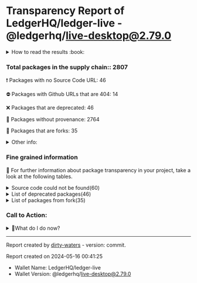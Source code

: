 # Transparency Report of LedgerHQ/ledger-live - @ledgerhq/live-desktop@2.79.0


<details>
    <summary>How to read the results :book: </summary>
    
 Dirty-waters has analyzed your project dependencies and found different categories for each of them:

    
 - ⚠️⚠️⚠️ : severe 

    
 - ⚠️⚠️: moderate 

    
 - ⚠️: precaution 

</details>
        

 ### Total packages in the supply chain:: 2807


:heavy_exclamation_mark: Packages with no Source Code URL: 46

:no_entry: Packages with Github URLs that are 404: 14

:x: Packages that are deprecated: 46

:black_square_button: Packages without provenance: 2764

:cactus: Packages that are forks: 35


<details>
    <summary>Other info:</summary>
     
- Source code repo is not hosted on github:  23 

     
- Name not match: 0 

</details>
                      
                      


### Fine grained information

:dolphin: For further information about package transparency in your project, take a look at the following tables.

<details>
    <summary>Source code could not be found(60)</summary>
        


|   index | package_name                                                                                                                                   | github_url                                                                      | github_exists   |
|--------:|:-----------------------------------------------------------------------------------------------------------------------------------------------|:--------------------------------------------------------------------------------|:----------------|
|       1 | @elrondnetwork/erdjs@11.0.0                                                                                                                    | No_repo_info_found                                                              |                 |
|       2 | @elrondnetwork/erdjs-network-providers@1.2.0                                                                                                   | No_repo_info_found                                                              |                 |
|       3 | @hashgraph/cryptography@1.1.2                                                                                                                  | No_repo_info_found                                                              |                 |
|       4 | @hashgraph/proto@2.4.1                                                                                                                         | No_repo_info_found                                                              |                 |
|       5 | @keplr-wallet/cosmos@0.9.16                                                                                                                    | No_repo_info_found                                                              |                 |
|       6 | @keplr-wallet/crypto@0.9.10                                                                                                                    | No_repo_info_found                                                              |                 |
|       7 | @keplr-wallet/proto-types@0.12.76                                                                                                              | No_repo_info_found                                                              |                 |
|       8 | @keplr-wallet/types@0.9.12                                                                                                                     | No_repo_info_found                                                              |                 |
|       9 | @keplr-wallet/unit@0.9.12                                                                                                                      | No_repo_info_found                                                              |                 |
|      10 | @ledgerhq/crypto-icons-ui@file:libs/ui/packages/crypto-icons(@types/react@18.2.28)(react@18.2.0)(styled-components@5.3.5)(styled-system@5.1.5) | No_repo_info_found                                                              |                 |
|      11 | @ledgerhq/wallet-api-core@1.8.0                                                                                                                | No_repo_info_found                                                              |                 |
|      12 | @ledgerhq/wallet-api-server@1.5.7                                                                                                              | No_repo_info_found                                                              |                 |
|      13 | @near-js/accounts@1.0.2                                                                                                                        | No_repo_info_found                                                              |                 |
|      14 | @near-js/crypto@1.2.0                                                                                                                          | No_repo_info_found                                                              |                 |
|      15 | @near-js/keystores@0.0.8                                                                                                                       | No_repo_info_found                                                              |                 |
|      16 | @near-js/keystores-browser@0.0.8                                                                                                               | No_repo_info_found                                                              |                 |
|      17 | @near-js/keystores-node@0.0.8                                                                                                                  | No_repo_info_found                                                              |                 |
|      18 | @near-js/providers@0.0.10                                                                                                                      | No_repo_info_found                                                              |                 |
|      19 | @near-js/signers@0.1.0                                                                                                                         | No_repo_info_found                                                              |                 |
|      20 | @near-js/transactions@1.1.0                                                                                                                    | No_repo_info_found                                                              |                 |
|      21 | @near-js/types@0.0.4                                                                                                                           | No_repo_info_found                                                              |                 |
|      22 | @near-js/utils@0.0.5                                                                                                                           | No_repo_info_found                                                              |                 |
|      23 | @near-js/wallet-account@1.0.2                                                                                                                  | No_repo_info_found                                                              |                 |
|      24 | @styled-system/background@5.1.2                                                                                                                | No_repo_info_found                                                              |                 |
|      25 | @styled-system/border@5.1.5                                                                                                                    | No_repo_info_found                                                              |                 |
|      26 | @styled-system/color@5.1.2                                                                                                                     | No_repo_info_found                                                              |                 |
|      27 | @styled-system/core@5.1.2                                                                                                                      | No_repo_info_found                                                              |                 |
|      28 | @styled-system/css@5.1.5                                                                                                                       | No_repo_info_found                                                              |                 |
|      29 | @styled-system/flexbox@5.1.2                                                                                                                   | No_repo_info_found                                                              |                 |
|      30 | @styled-system/grid@5.1.2                                                                                                                      | No_repo_info_found                                                              |                 |
|      31 | @styled-system/layout@5.1.2                                                                                                                    | No_repo_info_found                                                              |                 |
|      32 | @styled-system/position@5.1.2                                                                                                                  | No_repo_info_found                                                              |                 |
|      33 | @styled-system/shadow@5.1.2                                                                                                                    | No_repo_info_found                                                              |                 |
|      34 | @styled-system/space@5.1.2                                                                                                                     | No_repo_info_found                                                              |                 |
|      35 | @styled-system/typography@5.1.2                                                                                                                | No_repo_info_found                                                              |                 |
|      36 | @styled-system/variant@5.1.5                                                                                                                   | No_repo_info_found                                                              |                 |
|      37 | @taquito/http-utils@13.0.1                                                                                                                     | No_repo_info_found                                                              |                 |
|      38 | @taquito/ledger-signer@13.0.1                                                                                                                  | No_repo_info_found                                                              |                 |
|      39 | @taquito/local-forging@13.0.1                                                                                                                  | No_repo_info_found                                                              |                 |
|      40 | @taquito/michelson-encoder@13.0.1                                                                                                              | No_repo_info_found                                                              |                 |
|      41 | @taquito/rpc@13.0.1                                                                                                                            | No_repo_info_found                                                              |                 |
|      42 | @taquito/utils@13.0.1                                                                                                                          | No_repo_info_found                                                              |                 |
|      43 | app-builder-bin@4.0.0                                                                                                                          | No_repo_info_found                                                              |                 |
|      44 | cssnano-utils@3.1.0                                                                                                                            | No_repo_info_found                                                              |                 |
|      45 | eyes@0.1.8                                                                                                                                     | No_repo_info_found                                                              |                 |
|      46 | injectpromise@1.0.0                                                                                                                            | No_repo_info_found                                                              |                 |
|      47 | @ledgerhq/compressjs@1.3.1                                                                                                                     | https://github.com/faithlife/compressjs                                         | False           |
|      48 | @vue/web-component-wrapper@1.3.0                                                                                                               | https://github.com/vuejs/web-component-wrapper                                  | False           |
|      49 | camelize@1.0.0                                                                                                                                 | https://github.com/substack/camelize                                            | False           |
|      50 | commondir@1.0.1                                                                                                                                | https://github.com/substack/node-commondir                                      | False           |
|      51 | compare-version@0.1.2                                                                                                                          | https://github.com/kevva/compare-version                                        | False           |
|      52 | concat-map@0.0.1                                                                                                                               | https://github.com/substack/node-concat-map                                     | False           |
|      53 | crypto-browserify@3.12.0                                                                                                                       | https://github.com/crypto-browserify/crypto-browserify                          | False           |
|      54 | github-from-package@0.0.0                                                                                                                      | https://github.com/substack/github-from-package                                 | False           |
|      55 | mkdirp@0.5.6                                                                                                                                   | https://github.com/substack/node-mkdirp                                         | False           |
|      56 | secretjs@0.17.5                                                                                                                                | https://github.com/enigmampc/secretnetwork/blob/master/cosmwasm-js/packages/sdk | False           |
|      57 | semver-compare@1.0.0                                                                                                                           | https://github.com/substack/semver-compare                                      | False           |
|      58 | storyly-web@2.8.0                                                                                                                              | https://github.com/netvent/storyly-web                                          | False           |
|      59 | text-table@0.2.0                                                                                                                               | https://github.com/substack/text-table                                          | False           |
|      60 | url-set-query@1.0.0                                                                                                                            | https://github.com/mattdesl/url-set-query                                       | False           |
</details>
<details>
    <summary>List of deprecated packages(46)</summary>
        


| package_name                                              | deprecated_in_version   | provenance_in_version   | all_deprecated   | github_url                                                                      | github_exists   | github_redirected   | archived   | is_fork   | forked_from                                         | open_issues_count   | is_match   |
|:----------------------------------------------------------|:------------------------|:------------------------|:-----------------|:--------------------------------------------------------------------------------|:----------------|:--------------------|:-----------|:----------|:----------------------------------------------------|:--------------------|:-----------|
| @babel/plugin-proposal-async-generator-functions@7.20.7   | True                    | False                   | True             | https://github.com/babel/babel                                                  | True            | False               | False      | False     |                                                     | 774                 |            |
| @babel/plugin-proposal-class-properties@7.18.6            | True                    | False                   | True             | https://github.com/babel/babel                                                  | True            | False               | False      | False     |                                                     | 774                 |            |
| @babel/plugin-proposal-nullish-coalescing-operator@7.18.6 | True                    | False                   | True             | https://github.com/babel/babel                                                  | True            | False               | False      | False     |                                                     | 774                 |            |
| @babel/plugin-proposal-numeric-separator@7.18.6           | True                    | False                   | True             | https://github.com/babel/babel                                                  | True            | False               | False      | False     |                                                     | 774                 |            |
| @babel/plugin-proposal-object-rest-spread@7.20.7          | True                    | False                   | True             | https://github.com/babel/babel                                                  | True            | False               | False      | False     |                                                     | 774                 |            |
| @babel/plugin-proposal-optional-catch-binding@7.18.6      | True                    | False                   | True             | https://github.com/babel/babel                                                  | True            | False               | False      | False     |                                                     | 774                 |            |
| @babel/plugin-proposal-optional-chaining@7.21.0           | True                    | False                   | True             | https://github.com/babel/babel                                                  | True            | False               | False      | False     |                                                     | 774                 |            |
| @celo/connect@3.0.1                                       | True                    | False                   | False            | https://github.com/celo-org/celo-monorepo                                       | True            | False               | False      | False     |                                                     | 85                  |            |
| @celo/contractkit@3.0.1                                   | True                    | False                   | False            | https://github.com/celo-org/celo-monorepo                                       | True            | False               | False      | False     |                                                     | 85                  |            |
| @celo/wallet-base@3.0.1                                   | True                    | False                   | False            | https://github.com/celo-org/celo-monorepo                                       | True            | False               | False      | False     |                                                     | 85                  |            |
| @elrondnetwork/erdjs@11.0.0                               | True                    | False                   | True             | No_repo_info_found                                                              |                 |                     |            |           | -                                                   | -                   |            |
| @elrondnetwork/erdjs-network-providers@1.2.0              | True                    | False                   | True             | No_repo_info_found                                                              |                 |                     |            |           | -                                                   | -                   |            |
| @elrondnetwork/transaction-decoder@1.0.0                  | True                    | False                   | True             | https://github.com/elrondnetwork/transaction-decoder                            | True            | True                | False      | False     |                                                     | 1                   |            |
| @ledgerhq/hw-transport-u2f@5.36.0-deprecated              | True                    | False                   | False            | https://github.com/ledgerhq/ledgerjs                                            | True            | False               | True       | False     |                                                     | 124                 |            |
| @sinonjs/fake-timers@10.2.0                               | True                    | False                   | False            | https://github.com/sinonjs/fake-timers                                          | True            | False               | False      | False     |                                                     | 15                  |            |
| abab@2.0.6                                                | True                    | False                   | True             | https://github.com/jsdom/abab                                                   | True            | False               | True       | False     |                                                     | 0                   |            |
| base-x@2.0.6                                              | True                    | False                   | False            | https://github.com/cryptocoinjs/base-x                                          | True            | False               | False      | False     |                                                     | 1                   |            |
| big.js@6.0.0                                              | True                    | False                   | False            | https://github.com/mikemcl/big.js                                               | True            | False               | False      | False     |                                                     | 7                   |            |
| cids@0.7.5                                                | True                    | False                   | True             | https://github.com/multiformats/js-cid                                          | True            | False               | True       | False     |                                                     | 17                  |            |
| consolidate@0.15.1                                        | True                    | False                   | False            | https://github.com/tj/consolidate.js                                            | True            | False               | False      | False     |                                                     | 47                  |            |
| core-js@2.6.12                                            | True                    | False                   | False            | https://github.com/zloirock/core-js                                             | True            | False               | False      | False     |                                                     | 34                  |            |
| core-js@3.6.5                                             | True                    | False                   | False            | https://github.com/zloirock/core-js                                             | True            | False               | False      | False     |                                                     | 34                  |            |
| crypto@1.0.1                                              | True                    | False                   | True             | https://github.com/npm/deprecate-holder                                         | True            | False               | False      | False     |                                                     | 14                  |            |
| domexception@4.0.0                                        | True                    | False                   | True             | https://github.com/jsdom/domexception                                           | True            | False               | True       | False     |                                                     | 0                   |            |
| ethereumjs-common@1.5.2                                   | True                    | False                   | True             | https://github.com/ethereumjs/ethereumjs-common                                 | True            | False               | True       | False     |                                                     | 0                   |            |
| ethereumjs-tx@2.1.2                                       | True                    | False                   | True             | https://github.com/ethereumjs/ethereumjs-tx                                     | True            | False               | True       | False     |                                                     | 0                   |            |
| formidable@1.2.6                                          | True                    | False                   | False            | https://github.com/node-formidable/formidable                                   | True            | False               | False      | False     |                                                     | 47                  |            |
| har-validator@5.1.5                                       | True                    | False                   | True             | https://github.com/ahmadnassri/node-har-validator                               | True            | False               | False      | False     |                                                     | 13                  |            |
| loupe@2.3.4                                               | True                    | False                   | False            | https://github.com/chaijs/loupe                                                 | True            | False               | False      | False     |                                                     | 6                   |            |
| mini-create-react-context@0.4.1                           | True                    | False                   | True             | https://github.com/stringepsilon/mini-create-react-context                      | True            | False               | True       | True      | https://github.com/jamiebuilds/create-react-context | 20                  |            |
| mkdirp-promise@5.0.1                                      | True                    | False                   | True             | https://github.com/ahmadnassri/mkdirp-promise                                   | True            | False               | True       | False     |                                                     | 2                   |            |
| multibase@0.6.1                                           | True                    | False                   | True             | https://github.com/multiformats/js-multibase                                    | True            | False               | True       | False     |                                                     | 3                   |            |
| multibase@0.7.0                                           | True                    | False                   | True             | https://github.com/multiformats/js-multibase                                    | True            | False               | True       | False     |                                                     | 3                   |            |
| multicodec@0.5.7                                          | True                    | False                   | True             | https://github.com/multiformats/js-multicodec                                   | True            | False               | False      | False     |                                                     | 3                   |            |
| multicodec@1.0.4                                          | True                    | False                   | True             | https://github.com/multiformats/js-multicodec                                   | True            | False               | False      | False     |                                                     | 3                   |            |
| request@2.88.2                                            | True                    | False                   | True             | https://github.com/request/request                                              | True            | False               | False      | False     |                                                     | 127                 |            |
| secretjs@0.17.5                                           | True                    | False                   | False            | https://github.com/enigmampc/secretnetwork/blob/master/cosmwasm-js/packages/sdk | False           | False               |            |           |                                                     |                     |            |
| stable@0.1.8                                              | True                    | False                   | True             | https://github.com/two-screen/stable                                            | True            | False               | True       | False     |                                                     | 0                   |            |
| superagent@6.1.0                                          | True                    | False                   | False            | https://github.com/visionmedia/superagent                                       | True            | True                | False      | False     |                                                     | 171                 |            |
| trim@0.0.1                                                | True                    | False                   | True             | https://github.com/trott/trim                                                   | True            | False               | True       | False     |                                                     | 0                   |            |
| uglify-es@3.3.9                                           | True                    | False                   | True             | https://github.com/mishoo/uglifyjs2                                             | True            | True                | False      | False     |                                                     | 42                  |            |
| uuid@2.0.1                                                | True                    | False                   | False            | https://github.com/shtylman/node-uuid                                           | True            | True                | False      | True      | https://github.com/uuidjs/uuid                      | 0                   |            |
| uuid@3.3.2                                                | True                    | False                   | False            | https://github.com/kelektiv/node-uuid                                           | True            | True                | False      | False     |                                                     | 13                  |            |
| uuid@3.4.0                                                | True                    | False                   | False            | https://github.com/uuidjs/uuid                                                  | True            | False               | False      | False     |                                                     | 13                  |            |
| vue@2.7.14                                                | True                    | False                   | False            | https://github.com/vuejs/vue                                                    | True            | False               | False      | False     |                                                     | 602                 |            |
| webpack-chain@6.5.1                                       | True                    | False                   | True             | https://github.com/neutrinojs/webpack-chain                                     | True            | False               | True       | False     |                                                     | 1                   |            |
</details>
                      
<details>
    <summary>List of packages from fork(35) </summary>
        


| package_name                                | deprecated_in_version   | provenance_in_version   | all_deprecated   | github_url                                                 | github_exists   | github_redirected   | archived   | is_fork   | forked_from                                                |   open_issues_count | is_match   |
|:--------------------------------------------|:------------------------|:------------------------|:-----------------|:-----------------------------------------------------------|:----------------|:--------------------|:-----------|:----------|:-----------------------------------------------------------|--------------------:|:-----------|
| @aashutoshrathi/word-wrap@1.2.6             | False                   | False                   | False            | https://github.com/aashutoshrathi/word-wrap                | True            | False               | False      | True      | https://github.com/jonschlinkert/word-wrap                 |                   1 |            |
| @adobe/css-tools@4.3.1                      | False                   | False                   | False            | https://github.com/adobe/css-tools                         | True            | False               | False      | True      | https://github.com/reworkcss/css                           |                  10 |            |
| @eslint-community/eslint-utils@4.4.0        | False                   | False                   | False            | https://github.com/eslint-community/eslint-utils           | True            | False               | False      | True      | https://github.com/mysticatea/eslint-utils                 |                  17 |            |
| @eslint-community/regexpp@4.6.2             | False                   | False                   | False            | https://github.com/eslint-community/regexpp                | True            | False               | False      | True      | https://github.com/mysticatea/regexpp                      |                  11 |            |
| @jridgewell/sourcemap-codec@1.4.14          | False                   | False                   | False            | https://github.com/jridgewell/sourcemap-codec              | True            | False               | False      | True      | https://github.com/Rich-Harris/sourcemap-codec             |                   2 |            |
| @jridgewell/sourcemap-codec@1.4.15          | False                   | False                   | False            | https://github.com/jridgewell/sourcemap-codec              | True            | False               | False      | True      | https://github.com/Rich-Harris/sourcemap-codec             |                   2 |            |
| @malept/flatpak-bundler@0.4.0               | False                   | False                   | False            | https://github.com/malept/flatpak-bundler                  | True            | False               | False      | True      | https://github.com/endlessm/flatpak-bundler                |                   6 |            |
| @nicolo-ribaudo/semver-v6@6.3.3             | False                   | False                   | False            | https://github.com/nicolo-ribaudo/semver-v6                | True            | False               | False      | True      | https://github.com/npm/node-semver                         |                   0 |            |
| @samverschueren/stream-to-observable@0.3.1  | False                   | False                   | False            | https://github.com/samverschueren/stream-to-observable     | True            | False               | False      | True      | https://github.com/jamestalmage/stream-to-observable       |                   3 |            |
| @soda/friendly-errors-webpack-plugin@1.8.1  | False                   | False                   | False            | https://github.com/sodatea/friendly-errors-webpack-plugin  | True            | False               | False      | True      | https://github.com/geowarin/friendly-errors-webpack-plugin |                   4 |            |
| @tronweb3/google-protobuf@3.21.2            | False                   | False                   | False            | https://github.com/start940315/protobuf-javascript-js      | True            | False               | False      | True      | https://github.com/protocolbuffers/protobuf-javascript     |                   0 |            |
| @zondax/ledger-cosmos-js@3.0.3              | False                   | False                   | False            | https://github.com/cosmos/ledger-cosmos-js                 | True            | False               | False      | True      | https://github.com/Zondax/ledger-cosmos-js                 |                   1 |            |
| algo-msgpack-with-bigint@2.1.1              | False                   | False                   | False            | https://github.com/evanjrichard/msgpack-javascript         | True            | False               | False      | True      | https://github.com/msgpack/msgpack-javascript              |                   1 |            |
| ansi-html-community@0.0.8                   | False                   | False                   | False            | https://github.com/mahdyar/ansi-html-community             | True            | False               | False      | True      | https://github.com/Tjatse/ansi-html                        |                   4 |            |
| async-exit-hook@2.0.1                       | False                   | False                   | False            | https://github.com/tapppi/async-exit-hook                  | True            | False               | False      | True      | https://github.com/sindresorhus/exit-hook                  |                  11 |            |
| bonjour-service@1.0.13                      | False                   | False                   | False            | https://github.com/onlxltd/bonjour-service                 | True            | False               | False      | True      | https://github.com/watson/bonjour                          |                  15 |            |
| borc@2.1.2                                  | False                   | False                   | False            | https://github.com/dignifiedquire/borc                     | True            | False               | False      | True      | https://github.com/hildjj/node-cbor                        |                  24 |            |
| chartjs-color@2.4.1                         | False                   | False                   | False            | https://github.com/chartjs/chartjs-color                   | True            | False               | False      | True      | https://github.com/Qix-/color                              |                   2 |            |
| chartjs-color-string@0.6.0                  | False                   | False                   | False            | https://github.com/chartjs/chartjs-color-string            | True            | False               | False      | True      | https://github.com/Qix-/color-string                       |                   1 |            |
| chrome-trace-event@1.0.3                    | False                   | False                   | False            | https://github.com/samccone/chrome-trace-event             | True            | False               | False      | True      | https://github.com/TritonDataCenter/node-trace-event       |                   1 |            |
| cross-sha256@1.2.0                          | False                   | False                   | False            | https://github.com/zone117x/cross-sha256                   | True            | False               | False      | True      | https://github.com/browserify/sha.js                       |                   0 |            |
| deep-is@0.1.4                               | False                   | False                   | False            | https://github.com/thlorenz/deep-is                        | True            | False               | False      | True      | https://github.com/inspect-js/node-deep-equal              |                   0 |            |
| duplexer3@0.1.4                             | False                   | False                   | False            | https://github.com/floatdrop/duplexer3                     | True            | True                | False      | True      | https://github.com/deoxxa/duplexer2                        |                   0 |            |
| fast-json-stable-stringify@2.1.0            | False                   | False                   | False            | https://github.com/epoberezkin/fast-json-stable-stringify  | True            | False               | False      | True      | https://github.com/carlos8f/json-stable-stringify          |                  21 |            |
| html-to-react@1.4.8                         | False                   | False                   | False            | https://github.com/aknuds1/html-to-react                   | True            | False               | False      | True      | https://github.com/mikenikles/html-to-react                |                  13 |            |
| json-parse-even-better-errors@2.3.1         | False                   | False                   | False            | https://github.com/npm/json-parse-even-better-errors       | True            | False               | False      | True      | https://github.com/zkat/json-parse-better-errors           |                   0 |            |
| json-stable-stringify-without-jsonify@1.0.1 | False                   | False                   | False            | https://github.com/samn/json-stable-stringify              | True            | False               | False      | True      | https://github.com/carlos8f/json-stable-stringify          |                   1 |            |
| mini-create-react-context@0.4.1             | True                    | False                   | True             | https://github.com/stringepsilon/mini-create-react-context | True            | False               | True       | True      | https://github.com/jamiebuilds/create-react-context        |                  20 |            |
| mkdirp@1.0.4                                | False                   | False                   | False            | https://github.com/isaacs/node-mkdirp                      | True            | False               | False      | True      | https://github.com/dominictarr/node-mkdirp                 |                   0 |            |
| ripple-bs58@4.0.1                           | False                   | False                   | False            | https://github.com/you21979/node-ripple-bs58               | True            | False               | False      | True      | https://github.com/cryptocoinjs/bs58                       |                   0 |            |
| ripple-bs58check@2.0.2                      | False                   | False                   | False            | https://github.com/you21979/node-ripple-bs58check          | True            | False               | False      | True      | https://github.com/bitcoinjs/bs58check                     |                   0 |            |
| source-map-js@1.0.2                         | False                   | False                   | False            | https://github.com/7rulnik/source-map-js                   | True            | False               | False      | True      | https://github.com/benthemonkey/source-map                 |                   6 |            |
| text-encoding-utf-8@1.0.2                   | False                   | False                   | False            | https://github.com/arv/text-encoding-utf-8                 | True            | False               | False      | True      | https://github.com/inexorabletash/text-encoding            |                   1 |            |
| uuid@2.0.1                                  | True                    | False                   | False            | https://github.com/shtylman/node-uuid                      | True            | True                | False      | True      | https://github.com/uuidjs/uuid                             |                   0 |            |
| vue-style-loader@4.1.3                      | False                   | False                   | False            | https://github.com/vuejs/vue-style-loader                  | True            | False               | False      | True      | https://github.com/webpack-contrib/style-loader            |                  25 |            |
</details>

### Call to Action:

                      
<details>
    <summary>👻What do I do now? </summary>
        For packages without source code:  

        1. Reevaluate the dependency usage 
        2. Check if it is deprecated 
        3. Pull Request to developer (from the dependency) to ask for updating the metadata 
        
For deprecated packages:

        1. Check for not deprecated versions
        2. If all versions deprecated, confirm maintainer's reason/declaration
        
For packages without provenance:

        1. Open an issue on the dependency repository to get provenance  
        
For packages that are forks

        1. To verify the GitHub repository to prevent using malicious fork
</details>



---

Report created by [dirty-waters](https://github.com/chains-project/dirty-waters/) - version: commit.

Report created on 2024-05-16 00:41:25
- Wallet Name: LedgerHQ/ledger-live
- Wallet Version: @ledgerhq/live-desktop@2.79.0
